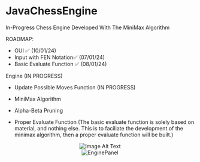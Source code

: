# JavaChessEngine
In-Progress Chess Engine Developed With The MiniMax Algorithm



ROADMAP:
- GUI ✅ (10/01/24)
- Input with FEN Notation✅ (07/01/24)
- Basic Evaluate Function ✅ (08/01/24)
  
Engine (IN PROGRESS)
- Update Possible Moves Function (IN PROGRESS)
- MiniMax Algorithm
- Alpha-Beta Pruning
  
- Proper Evaluate Function
(The basic evaluate function is solely based on material, and nothing else. This is to faciliate the development of the minimax algorithm, then a proper evaluate function will be built.)


<div align="center">
  <img src="https://github.com/SamChenYu/JavaChessEngine/assets/150127006/f254d4b6-aa5b-4a99-8ab3-1cf218cc59eb" alt="Image Alt Text">
</div>


<div style="text-align:center;">
    <img src="https://github.com/SamChenYu/JavaChessEngine/assets/150127006/3d2b4d18-f49d-42a7-9845-dc88e29c3bca" alt="EnginePanel">
</div>

